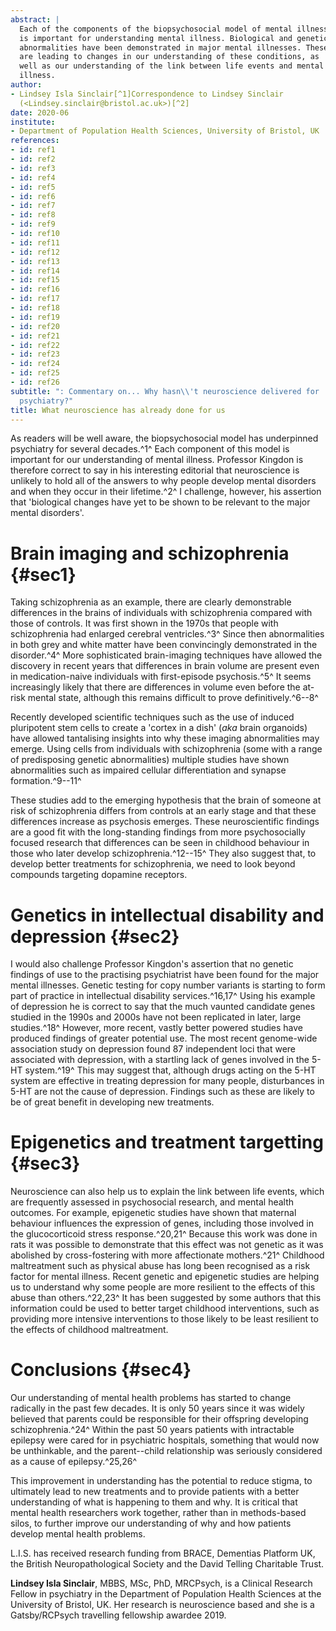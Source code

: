 ```yaml
---
abstract: |
  Each of the components of the biopsychosocial model of mental illness
  is important for understanding mental illness. Biological and genetic
  abnormalities have been demonstrated in major mental illnesses. These
  are leading to changes in our understanding of these conditions, as
  well as our understanding of the link between life events and mental
  illness.
author:
- Lindsey Isla Sinclair[^1]Correspondence to Lindsey Sinclair
  (<Lindsey.sinclair@bristol.ac.uk>)[^2]
date: 2020-06
institute:
- Department of Population Health Sciences, University of Bristol, UK
references:
- id: ref1
- id: ref2
- id: ref3
- id: ref4
- id: ref5
- id: ref6
- id: ref7
- id: ref8
- id: ref9
- id: ref10
- id: ref11
- id: ref12
- id: ref13
- id: ref14
- id: ref15
- id: ref16
- id: ref17
- id: ref18
- id: ref19
- id: ref20
- id: ref21
- id: ref22
- id: ref23
- id: ref24
- id: ref25
- id: ref26
subtitle: ": Commentary on... Why hasn\\'t neuroscience delivered for
  psychiatry?"
title: What neuroscience has already done for us
---
```


As readers will be well aware, the biopsychosocial model has underpinned
psychiatry for several decades.^1^ Each component of this model is
important for our understanding of mental illness. Professor Kingdon is
therefore correct to say in his interesting editorial that neuroscience
is unlikely to hold all of the answers to why people develop mental
disorders and when they occur in their lifetime.^2^ I challenge,
however, his assertion that 'biological changes have yet to be shown to
be relevant to the major mental disorders'.

# Brain imaging and schizophrenia {#sec1}

Taking schizophrenia as an example, there are clearly demonstrable
differences in the brains of individuals with schizophrenia compared
with those of controls. It was first shown in the 1970s that people with
schizophrenia had enlarged cerebral ventricles.^3^ Since then
abnormalities in both grey and white matter have been convincingly
demonstrated in the disorder.^4^ More sophisticated brain-imaging
techniques have allowed the discovery in recent years that differences
in brain volume are present even in medication-naive individuals with
first-episode psychosis.^5^ It seems increasingly likely that there are
differences in volume even before the at-risk mental state, although
this remains difficult to prove definitively.^6--8^

Recently developed scientific techniques such as the use of induced
pluripotent stem cells to create a 'cortex in a dish' (*aka* brain
organoids) have allowed tantalising insights into why these imaging
abnormalities may emerge. Using cells from individuals with
schizophrenia (some with a range of predisposing genetic abnormalities)
multiple studies have shown abnormalities such as impaired cellular
differentiation and synapse formation.^9--11^

These studies add to the emerging hypothesis that the brain of someone
at risk of schizophrenia differs from controls at an early stage and
that these differences increase as psychosis emerges. These
neuroscientific findings are a good fit with the long-standing findings
from more psychosocially focused research that differences can be seen
in childhood behaviour in those who later develop schizophrenia.^12--15^
They also suggest that, to develop better treatments for schizophrenia,
we need to look beyond compounds targeting dopamine receptors.

# Genetics in intellectual disability and depression {#sec2}

I would also challenge Professor Kingdon\'s assertion that no genetic
findings of use to the practising psychiatrist have been found for the
major mental illnesses. Genetic testing for copy number variants is
starting to form part of practice in intellectual disability
services.^16,17^ Using his example of depression he is correct to say
that the much vaunted candidate genes studied in the 1990s and 2000s
have not been replicated in later, large studies.^18^ However, more
recent, vastly better powered studies have produced findings of greater
potential use. The most recent genome-wide association study on
depression found 87 independent loci that were associated with
depression, with a startling lack of genes involved in the 5-HT
system.^19^ This may suggest that, although drugs acting on the 5-HT
system are effective in treating depression for many people,
disturbances in 5-HT are not the cause of depression. Findings such as
these are likely to be of great benefit in developing new treatments.

# Epigenetics and treatment targetting {#sec3}

Neuroscience can also help us to explain the link between life events,
which are frequently assessed in psychosocial research, and mental
health outcomes. For example, epigenetic studies have shown that
maternal behaviour influences the expression of genes, including those
involved in the glucocorticoid stress response.^20,21^ Because this work
was done in rats it was possible to demonstrate that this effect was not
genetic as it was abolished by cross-fostering with more affectionate
mothers.^21^ Childhood maltreatment such as physical abuse has long been
recognised as a risk factor for mental illness. Recent genetic and
epigenetic studies are helping us to understand why some people are more
resilient to the effects of this abuse than others.^22,23^ It has been
suggested by some authors that this information could be used to better
target childhood interventions, such as providing more intensive
interventions to those likely to be least resilient to the effects of
childhood maltreatment.

# Conclusions {#sec4}

Our understanding of mental health problems has started to change
radically in the past few decades. It is only 50 years since it was
widely believed that parents could be responsible for their offspring
developing schizophrenia.^24^ Within the past 50 years patients with
intractable epilepsy were cared for in psychiatric hospitals, something
that would now be unthinkable, and the parent--child relationship was
seriously considered as a cause of epilepsy.^25,26^

This improvement in understanding has the potential to reduce stigma, to
ultimately lead to new treatments and to provide patients with a better
understanding of what is happening to them and why. It is critical that
mental health researchers work together, rather than in methods-based
silos, to further improve our understanding of why and how patients
develop mental health problems.

L.I.S. has received research funding from BRACE, Dementias Platform UK,
the British Neuropathological Society and the David Telling Charitable
Trust.

**Lindsey Isla Sinclair**, MBBS, MSc, PhD, MRCPsych, is a Clinical
Research Fellow in psychiatry in the Department of Population Health
Sciences at the University of Bristol, UK. Her research is neuroscience
based and she is a Gatsby/RCPsych travelling fellowship awardee 2019.

[^1]: **Declaration of interest:** None.

[^2]: See this issue.
